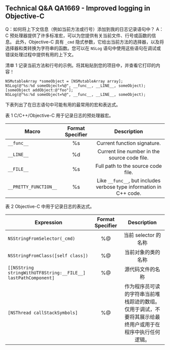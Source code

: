 ## Technical Q&A QA1669 - Improved logging in Objective-C

Q：如何将上下文信息（例如当前方法或行号）添加到我的日志记录语句中？
A：C 预处理器提供了许多标准宏，可以为您提供有关当前文件、行号或函数的信息。 此外，Objective-C 具有 `_cmd` 隐式参数，它给出当前方法的选择器，以及将选择器和类转换为字符串的函数。您可以在 `NSLog` 语句中使用这些语句在调试或错误处理过程中提供有用的上下文。

清单 1 记录当前方法和行号的示例。将其粘贴到您的项目中，并查看它打印的内容！

```
NSMutableArray *someObject = [NSMutableArray array];
NSLog(@"%s:%d someObject=%@", __func__, __LINE__, someObject);
[someObject addObject:@"foo"];
NSLog(@"%s:%d someObject=%@", __func__, __LINE__, someObject);
```

下表列出了在日志语句中可能有用的最常用的宏和表达式。

表 1 C/C++/Objective-C 用于记录日志的预处理器宏。

Macro|Format Specifier|Description  
-|:-:|:-:  
`__func__`|%s|Current function signature.
`__LINE__`|%d|Current line number in the source code file.
`__FILE__`|%s|Full path to the source code file.
`__PRETTY_FUNCTION__`|%s|Like `__func__`, but includes verbose type information in C++ code.

表 2 Objective-C 中用于记录日志的表达式。

Expression|Format Specifier|Description  
-|:-:|:-:  
`NSStringFromSelector(_cmd)`|%@|当前 selector 的名称
`NSStringFromClass([self class])`|%@|当前对象的类的名称
`[[NSString stringWithUTF8String:__FILE__] lastPathComponent]`|%@|源代码文件的名称
`[NSThread callStackSymbols]`|%@|作为程序员可读的字符串当前堆栈踪迹的数组。仅用于调试，不要将其展示给最终用户或用于在程序中执行任何逻辑。